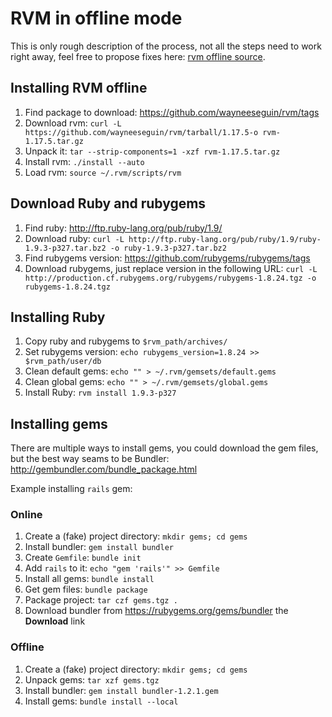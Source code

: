 
# RVM in offline mode

This is only rough description of the process, not all the steps need to work right away,
feel free to propose fixes here: [rvm offline source](https://github.com/rvm/rvm-site/tree/master/content/rvm/offline.md).


## Installing RVM offline

1. Find package to download: https://github.com/wayneeseguin/rvm/tags
2. Download rvm: `curl -L https://github.com/wayneeseguin/rvm/tarball/1.17.5-o rvm-1.17.5.tar.gz`
3. Unpack it: `tar --strip-components=1 -xzf rvm-1.17.5.tar.gz`
4. Install rvm: `./install --auto`
5. Load rvm: `source ~/.rvm/scripts/rvm`


## Download Ruby and rubygems

1. Find ruby: http://ftp.ruby-lang.org/pub/ruby/1.9/
2. Download ruby: `curl -L http://ftp.ruby-lang.org/pub/ruby/1.9/ruby-1.9.3-p327.tar.bz2 -o ruby-1.9.3-p327.tar.bz2`
3. Find rubygems version: https://github.com/rubygems/rubygems/tags
4. Download rubygems, just replace version in the following URL: `curl -L http://production.cf.rubygems.org/rubygems/rubygems-1.8.24.tgz -o rubygems-1.8.24.tgz`


## Installing Ruby

1. Copy ruby and rubygems to `$rvm_path/archives/`
2. Set rubygems version: `echo rubygems_version=1.8.24 >> $rvm_path/user/db`
3. Clean default gems: `echo "" > ~/.rvm/gemsets/default.gems`
4. Clean global gems: `echo "" > ~/.rvm/gemsets/global.gems`
5. Install Ruby: `rvm install 1.9.3-p327`


## Installing gems

There are multiple ways to install gems, you could download the gem files, but the best way seams to be Bundler:
http://gembundler.com/bundle_package.html

Example installing `rails` gem:


### Online

1. Create a (fake) project directory: `mkdir gems; cd gems`
2. Install bundler: `gem install bundler`
3. Create `Gemfile`: `bundle init`
4. Add `rails` to it: `echo "gem 'rails'" >> Gemfile`
5. Install all gems: `bundle install`
6. Get gem files: `bundle package`
7. Package project: `tar czf gems.tgz .`
8. Download bundler from https://rubygems.org/gems/bundler the **Download** link


### Offline

1. Create a (fake) project directory: `mkdir gems; cd gems`
2. Unpack gems: `tar xzf gems.tgz`
3. Install bundler: `gem install bundler-1.2.1.gem`
4. Install gems: `bundle install --local`
